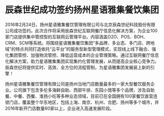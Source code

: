 # 辰森世纪成功签约扬州星语雅集餐饮集团

2016年2月24日，扬州星语雅集餐饮管理有限公司与北京辰森世纪科技股份有限公司成功签约。此次合作将采用辰森世纪互联网餐厅信息化解决方案，为企业100家门店提供集中管控型的互联网云管理平台。内容涵盖O2O、POS、BOH、CRM、SCM等系统。将围绕星语雅集餐饮集团“多品牌、多业态、多门店、跨地域”的特点共同打造依托“云平台”的服务型新型管理模式，实现线上线下融合、强化集团管控、加强物流管控、降低运营成本的企业管理策略。通过互联网餐厅信息化解决方案，助力星语雅集集团实现集约化管理发展，从而提高企业核心竞争力。辰森世纪将提供实时、高效、全方位的流程管制，为星语雅集团发展装上新的引擎！

扬州星语雅集餐饮管理有限公司是扬州当地门店数量最多的一家大型餐饮服务企业。公司旗下包含多伦多海鲜自助、西部牛排、东园小馆等多个品牌，涉及自助餐、中餐、西餐、淮扬小吃等多种业态领域，目前已在全国拥有100家餐饮直营连锁门店，覆盖整个华东地区，包括上海、南京、杭州、合肥、扬州等多个城市，并2016年新开门店数量60家以上，企业进入高速发展阶段。
